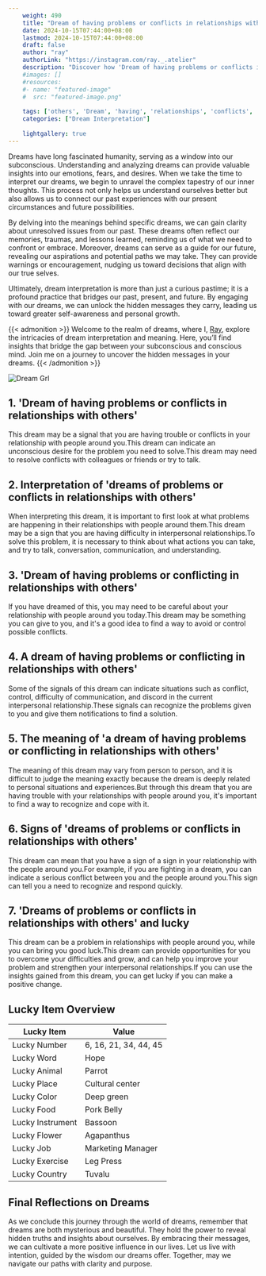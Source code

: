 ```yaml
---
    weight: 490
    title: "Dream of having problems or conflicts in relationships with others"  # Assuming 'title' column exists
    date: 2024-10-15T07:44:00+08:00
    lastmod: 2024-10-15T07:44:00+08:00
    draft: false
    author: "ray"
    authorLink: "https://instagram.com/ray._.atelier"
    description: "Discover how 'Dream of having problems or conflicts in relationships with others' can interpret your future and uncover its significant meanings in your life."
    #images: []
    #resources:
    #- name: "featured-image"
    #  src: "featured-image.png"
    
    tags: ['others', 'Dream', 'having', 'relationships', 'conflicts', 'problems']
    categories: ["Dream Interpretation"]
    
    lightgallery: true
---
```

    
Dreams have long fascinated humanity, serving as a window into our subconscious. Understanding and analyzing dreams can provide valuable insights into our emotions, fears, and desires. When we take the time to interpret our dreams, we begin to unravel the complex tapestry of our inner thoughts. This process not only helps us understand ourselves better but also allows us to connect our past experiences with our present circumstances and future possibilities.

By delving into the meanings behind specific dreams, we can gain clarity about unresolved issues from our past. These dreams often reflect our memories, traumas, and lessons learned, reminding us of what we need to confront or embrace. Moreover, dreams can serve as a guide for our future, revealing our aspirations and potential paths we may take. They can provide warnings or encouragement, nudging us toward decisions that align with our true selves.

Ultimately, dream interpretation is more than just a curious pastime; it is a profound practice that bridges our past, present, and future. By engaging with our dreams, we can unlock the hidden messages they carry, leading us toward greater self-awareness and personal growth.

{{< admonition >}}
Welcome to the realm of dreams, where I, [Ray](https://instagram.com/ray._.atelier), explore the intricacies of dream interpretation and meaning. Here, you’ll find insights that bridge the gap between your subconscious and conscious mind. Join me on a journey to uncover the hidden messages in your dreams.
{{< /admonition >}}

![Dream Grl](https://cdn.pixabay.com/photo/2017/11/02/03/35/gothic-2910057_1280.jpg "Dream Grl")

## 1. 'Dream of having problems or conflicts in relationships with others'
This dream may be a signal that you are having trouble or conflicts in your relationship with people around you.This dream can indicate an unconscious desire for the problem you need to solve.This dream may need to resolve conflicts with colleagues or friends or try to talk.

## 2. Interpretation of 'dreams of problems or conflicts in relationships with others'
When interpreting this dream, it is important to first look at what problems are happening in their relationships with people around them.This dream may be a sign that you are having difficulty in interpersonal relationships.To solve this problem, it is necessary to think about what actions you can take, and try to talk, conversation, communication, and understanding.

## 3. 'Dream of having problems or conflicting in relationships with others'
If you have dreamed of this, you may need to be careful about your relationship with people around you today.This dream may be something you can give to you, and it's a good idea to find a way to avoid or control possible conflicts.

## 4. A dream of having problems or conflicting in relationships with others'
Some of the signals of this dream can indicate situations such as conflict, control, difficulty of communication, and discord in the current interpersonal relationship.These signals can recognize the problems given to you and give them notifications to find a solution.

## 5. The meaning of 'a dream of having problems or conflicting in relationships with others'
The meaning of this dream may vary from person to person, and it is difficult to judge the meaning exactly because the dream is deeply related to personal situations and experiences.But through this dream that you are having trouble with your relationships with people around you, it's important to find a way to recognize and cope with it.

## 6. Signs of 'dreams of problems or conflicts in relationships with others'
This dream can mean that you have a sign of a sign in your relationship with the people around you.For example, if you are fighting in a dream, you can indicate a serious conflict between you and the people around you.This sign can tell you a need to recognize and respond quickly.

## 7. 'Dreams of problems or conflicts in relationships with others' and lucky
This dream can be a problem in relationships with people around you, while you can bring you good luck.This dream can provide opportunities for you to overcome your difficulties and grow, and can help you improve your problem and strengthen your interpersonal relationships.If you can use the insights gained from this dream, you can get lucky if you can make a positive change.

## Lucky Item Overview
| Lucky Item          | Value              |
|---------------|--------------------|
| Lucky Number        | 6, 16, 21, 34, 44, 45  |
| Lucky Word          | Hope |
| Lucky Animal        | Parrot |
| Lucky Place         | Cultural center     |
| Lucky Color         | Deep green     |
| Lucky Food          | Pork Belly      |
| Lucky Instrument    | Bassoon |
| Lucky Flower        | Agapanthus    |
| Lucky Job           | Marketing Manager       |
| Lucky Exercise      | Leg Press  |
| Lucky Country       | Tuvalu    |


##  Final Reflections on Dreams

As we conclude this journey through the world of dreams, remember that dreams are both mysterious and beautiful. They hold the power to reveal hidden truths and insights about ourselves. By embracing their messages, we can cultivate a more positive influence in our lives. Let us live with intention, guided by the wisdom our dreams offer. Together, may we navigate our paths with clarity and purpose.
